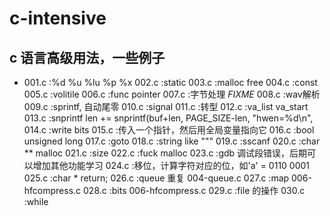# c-intensive
## c 语言高级用法，一些例子
- 001.c	:%d %u %lu %p %x
002.c	:static
003.c	:malloc free
004.c	:const
005.c	:volitile
006.c	:func pointer
007.c	:字节处理 _FIXME_
008.c	:wav解析
009.c	:sprintf, 自动尾零
010.c	:signal
011.c	:转型
012.c	:va_list va_start
013.c	:snprintf  len += snprintf(buf+len, PAGE_SIZE-len, "hwen=%d\n",
014.c	:write bits
015.c	:传入一个指针，然后用全局变量指向它
016.c	:bool unsigned long
017.c	:goto
018.c	:string like "\""
019.c	:sscanf
020.c	:char ** malloc
021.c	:size
022.c	:fuck malloc
023.c	:gdb 调试段错误，后期可以增加其他功能学习
024.c	:移位，计算字符对应的位，如'a' = 0110 0001
025.c	:char * return;
026.c	:queue 重复 004-queue.c
027.c	:map 006-hfcompress.c
028.c	:bits 006-hfcompress.c
029.c	:file 的操作
030.c	:while
